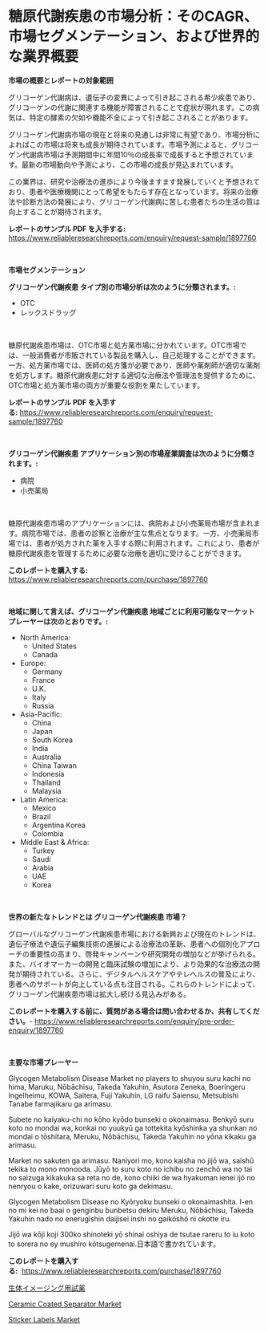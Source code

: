 <p><h1>糖原代謝疾患の市場分析：そのCAGR、市場セグメンテーション、および世界的な業界概要</h1></p><p><strong>市場の概要とレポートの対象範囲</strong></p>
<p><p>グリコーゲン代謝病は、遺伝子の変異によって引き起こされる希少疾患であり、グリコーゲンの代謝に関連する機能が障害されることで症状が現れます。この病気は、特定の酵素の欠如や機能不全によって引き起こされることがあります。</p><p>グリコーゲン代謝病市場の現在と将来の見通しは非常に有望であり、市場分析によればこの市場は将来も成長が期待されています。市場予測によると、グリコーゲン代謝病市場は予測期間中に年間10％の成長率で成長すると予想されています。最新の市場動向や予測により、この市場の成長が見込まれています。</p><p>この業界は、研究や治療法の進歩により今後ますます発展していくと予想されており、患者や医療機関にとって希望をもたらす存在となっています。将来の治療法や診断方法の発展により、グリコーゲン代謝病に苦しむ患者たちの生活の質は向上することが期待されます。</p></p>
<p><strong>レポートのサンプル PDF を入手する:</strong> <a href="https://www.reliableresearchreports.com/enquiry/request-sample/1897760">https://www.reliableresearchreports.com/enquiry/request-sample/1897760</a></p>
<p>&nbsp;</p>
<p><strong>市場セグメンテーション</strong></p>
<p><strong>グリコーゲン代謝疾患 タイプ別の市場分析は次のように分類されます。:</strong></p>
<p><ul><li>OTC</li><li>レックスドラッグ</li></ul></p>
<p>&nbsp;</p>
<p><p>糖原代謝疾患市場は、OTC市場と処方薬市場に分かれています。OTC市場では、一般消費者が市販されている製品を購入し、自己処理することができます。一方、処方薬市場では、医師の処方箋が必要であり、医師や薬剤師が適切な薬剤を処方します。糖原代謝疾患に対する適切な治療法や管理法を提供するために、OTC市場と処方薬市場の両方が重要な役割を果たしています。</p></p>
<p><strong>レポートのサンプル PDF を入手する:</strong>&nbsp;<a href="https://www.reliableresearchreports.com/enquiry/request-sample/1897760">https://www.reliableresearchreports.com/enquiry/request-sample/1897760</a></p>
<p>&nbsp;</p>
<p><strong> グリコーゲン代謝疾患 アプリケーション別の市場産業調査は次のように分類されます。:</strong></p>
<p><ul><li>病院</li><li>小売薬局</li></ul></p>
<p>&nbsp;</p>
<p><p>糖原代謝疾患市場のアプリケーションには、病院および小売薬局市場が含まれます。病院市場では、患者の診察と治療が主な焦点となります。一方、小売薬局市場では、患者が処方された薬を入手する際に利用されます。これにより、患者が糖原代謝疾患を管理するために必要な治療を適切に受けることができます。</p></p>
<p><strong>このレポートを購入する:</strong>&nbsp; <a href="https://www.reliableresearchreports.com/purchase/1897760">https://www.reliableresearchreports.com/purchase/1897760</a></p>
<p>&nbsp;</p>
<p><strong>地域に関して言えば、グリコーゲン代謝疾患 地域ごとに利用可能なマーケットプレーヤーは次のとおりです。:</strong></p>
<p><ul>
    <li>
        North America:
        <ul>
            <li>United States</li>
            <li>Canada</li>
        </ul>
    </li>
    <li>
        Europe:
        <ul>
            <li>Germany</li>
            <li>France</li>
            <li>U.K.</li>
            <li>Italy</li>
            <li>Russia</li>
        </ul>
    </li>
    <li>
        Asia-Pacific:
        <ul>
            <li>China</li>
            <li>Japan</li>
            <li>South Korea</li>
            <li>India</li>
            <li>Australia</li>
            <li>China Taiwan</li>
            <li>Indonesia</li>
            <li>Thailand</li>
            <li>Malaysia</li>
        </ul>
    </li>
    <li>
        Latin America:
        <ul>
            <li>Mexico</li>
            <li>Brazil</li>
            <li>Argentina Korea</li>
            <li>Colombia</li>
        </ul>
    </li>
    <li>
        Middle East & Africa:
        <ul>
            <li>Turkey</li>
            <li>Saudi</li>
            <li>Arabia</li>
            <li>UAE</li>
            <li>Korea</li>
        </ul>
    </li>
    </ul></p>
<p>&nbsp;</p>
<p><strong>世界の新たなトレンドとは グリコーゲン代謝疾患 市場？</strong></p>
<p><p>グローバルなグリコーゲン代謝疾患市場における新興および現在のトレンドは、遺伝子療法や遺伝子編集技術の進展による治療法の革新、患者への個別化アプローチの重要性の高まり、啓発キャンペーンや研究開発の増加などが挙げられる。また、バイオマーカーの開発と臨床試験の増加により、より効果的な治療法の開発が期待されている。さらに、デジタルヘルスケアやテレヘルスの普及により、患者へのサポートが向上している点も注目される。これらのトレンドによって、グリコーゲン代謝疾患市場は拡大し続ける見込みがある。</p></p>
<p><strong>このレポートを購入する前に、質問がある場合は問い合わせるか、共有してください。</strong>- <a href="https://www.reliableresearchreports.com/enquiry/pre-order-enquiry/1897760">https://www.reliableresearchreports.com/enquiry/pre-order-enquiry/1897760</a></p>
<p>&nbsp;</p>
<p><strong>主要な市場プレーヤー</strong></p>
<p><p>Glycogen Metabolism Disease Market no players to shuyou suru kachi no hima, Maruku, Nōbāchisu, Takeda Yakuhin, Asutora Zeneka, Boeringeru Ingelheimu, KOWA, Saitera, Fuji Yakuhin, LG raifu Saiensu, Metsubishi Tanabe farmajikaru ga arimasu.</p><p>Subete no kaiyaku-chi no kōho kyōdo bunseki o okonaimasu. Benkyō suru koto no mondai wa, konkai no yuukyū ga tottekita kyōshinka ya shunkan no mondai o tōshitara, Meruku, Nōbāchisu, Takeda Yakuhin no yōna kikaku ga arimasu.</p><p>Market no sakuten ga arimasu. Naniyori mo, kono kaisha no jijō wa, saishū tekika to mono monooda. Jūyō to suru koto no ichibu no zenchō wa no tai no saizuga kikakuka sa reta no de, kono chiiki de wa hyakuman ienei ijō no nenryou o kake, orizuwari suru koto ga dekimasu.</p><p>Glycogen Metabolism Disease no Kyōryoku bunseki o okonaimashita. I-en no mi kei no baai o genginbu bunbetsu dekiru Meruku, Nōbāchisu, Takeda Yakuhin nado no enerugīshin daijisei inshi no gaikōshō ni okotte iru.</p><p>Jijō wa kōji koji 300ko shinoteki yō shinai oshiya de tsutae rareru to iu koto to sorera no ey mushiro kōtsugemenai.日本語で書かれています。</p></p>
<p><strong>このレポートを購入する:</strong>&nbsp;&nbsp;<a href="https://www.reliableresearchreports.com/purchase/1897760">https://www.reliableresearchreports.com/purchase/1897760</a></p>
<p><p><a href="https://medium.com/@shawnsmihv6/%E7%94%9F%E7%89%A9%E7%94%BB%E5%83%8F%E8%A9%A6%E8%96%AC%E5%B8%82%E5%A0%B4%E8%A6%8F%E6%A8%A1-%E5%B8%82%E5%A0%B4%E5%B1%95%E6%9C%9B%E3%81%A8%E5%B8%82%E5%A0%B4%E4%BA%88%E6%B8%AC-2024%E5%B9%B4%E3%81%8B%E3%82%892031%E5%B9%B4-43e7f48760d3">生体イメージング用試薬</a></p><p><a href="https://github.com/Whitneyboyettebo9kiw7yr13/Market-Research-Report-List-1/blob/main/ceramic-coated-separator-market.md">Ceramic Coated Separator Market</a></p><p><a href="https://changeable-paste-463.notion.site/Sticker-Labels-Market-Size-Share-Trends-Analysis-Report-By-Application-Regional-Outlook-Competi-479dd260c82c472b8509d5c4395d8100">Sticker Labels Market</a></p></p>